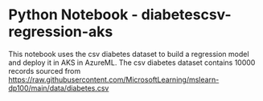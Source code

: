 # Python Notebook - diabetescsv-regression-aks
This notebook uses the csv diabetes dataset to build a regression model and deploy it in AKS in AzureML.
The csv diabetes dataset contains 10000 records sourced from https://raw.githubusercontent.com/MicrosoftLearning/mslearn-dp100/main/data/diabetes.csv
